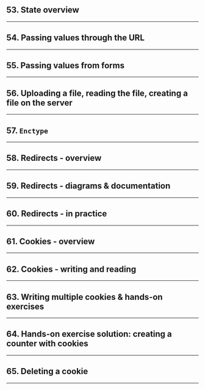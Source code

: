 ## 53. State overview

***

## 54. Passing values through the URL

***

## 55. Passing values from forms

***

## 56. Uploading a file, reading the file, creating a file on the server

***

## 57. `Enctype`

***

## 58. Redirects - overview

***

## 59. Redirects - diagrams & documentation

***

## 60. Redirects - in practice

***

## 61. Cookies - overview

***

## 62. Cookies - writing and reading

***

## 63. Writing multiple cookies & hands-on exercises

***

## 64. Hands-on exercise solution: creating a counter with cookies

***

## 65. Deleting a cookie

***


